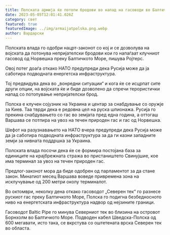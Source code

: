 ```yaml
---
title: Полската армија ќе потопи бродови во напад на гасоводи во Балтичкото Море
date: 2023-05-05T12:01:41.026Z
category: свет
featured: true
featuredImage: ../img/armaijatpolska.png.webp
author: Вардарски
---
```


Полската влада го одобри нацрт-законот со кој и се дозволува на војската да потонува непријателски бродови кои го напаѓаат клучниот гасовод од Норвешка преку Балтичкото Море, пишува Ројтерс.

Овој потег доаѓа откако НАТО предупреди дека Русија може да ја саботира подводната енергетска инфраструктура.

Тој предвидува дека во „вонредни ситуации“ и кога ќе се исцрпат сите други опции, на војската ќе и биде дозволено да спречи терористички напад со потопување непријателски брод.

Полска е клучен сојузник на Украина и центар за снабдување со оружје за Киев. Таа тврди дека е редовна цел на руска шпионажа. Русија го прекина снабдувањето со гас во земјата пред една година, а оттогаш Варшава се потпира на увоз на течен природен гас и гас од Норвешка.

Шефот на разузнавањето на НАТО вчера предупреди дека Русија може да ја саботира подводната инфраструктура за да ги казни западните земји за нивната поддршка за Украина.

Полската влада посочи дека ќе се формира постојана база за единиците на крајбрежната стража во пристаништето Свинујшие, кое има терминал за увоз на течен природен гас.

Предлог-законот мора да биде одобрен од парламентот за да стане закон.
Минатиот месец Варшава воведе привремена зона на исклучување од 200 метри околу терминалот.

Во октомври, неколку дена откако гасоводот „Северен тек“ го разнесе рускиот гас преку Балтичкото Море, Полска го подигна безбедносното ниво на енергетската инфраструктура надвор од нејзините граници.

Гасоводот Baltic Pipe го минува Северниот тек во близина на островот Борнхолм во Балтичкото Море. Подводен кабел Шведска-Полска од 600 мегавати, исто така, се вкрстува со оштетената врска Северен тек во областа.
